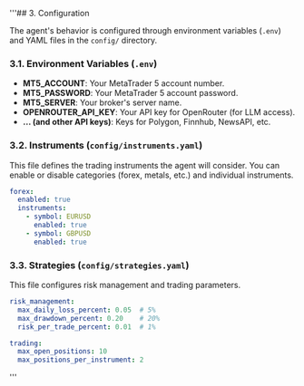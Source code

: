 '''## 3. Configuration

The agent's behavior is configured through environment variables (`.env`) and YAML files in the `config/` directory.

### 3.1. Environment Variables (`.env`)

- **MT5_ACCOUNT**: Your MetaTrader 5 account number.
- **MT5_PASSWORD**: Your MetaTrader 5 account password.
- **MT5_SERVER**: Your broker's server name.
- **OPENROUTER_API_KEY**: Your API key for OpenRouter (for LLM access).
- **... (and other API keys)**: Keys for Polygon, Finnhub, NewsAPI, etc.

### 3.2. Instruments (`config/instruments.yaml`)

This file defines the trading instruments the agent will consider. You can enable or disable categories (forex, metals, etc.) and individual instruments.

```yaml
forex:
  enabled: true
  instruments:
    - symbol: EURUSD
      enabled: true
    - symbol: GBPUSD
      enabled: true
```

### 3.3. Strategies (`config/strategies.yaml`)

This file configures risk management and trading parameters.

```yaml
risk_management:
  max_daily_loss_percent: 0.05  # 5%
  max_drawdown_percent: 0.20    # 20%
  risk_per_trade_percent: 0.01  # 1%

trading:
  max_open_positions: 10
  max_positions_per_instrument: 2
```
'''
